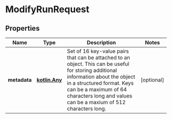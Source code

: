 
# ModifyRunRequest

## Properties
| Name | Type | Description | Notes |
| ------------ | ------------- | ------------- | ------------- |
| **metadata** | [**kotlin.Any**](.md) | Set of 16 key-value pairs that can be attached to an object. This can be useful for storing additional information about the object in a structured format. Keys can be a maximum of 64 characters long and values can be a maxium of 512 characters long.  |  [optional] |



